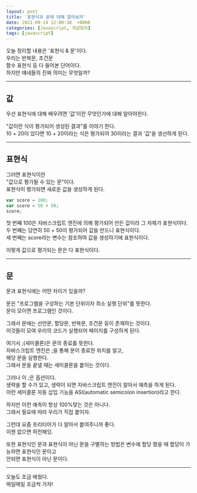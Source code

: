 ```yaml
---
layout: post
title: '표현식과 문에 대해 알아보자'
date: 2021-09-14 12:00:30  +0800
categories: [Javascript, 개념정리]
tags: [javascript]
---
```


오늘 정리할 내용은 '표현식 & 문'이다.  
우리는 반복문, 조건문  
함수 표현식 등 다 들어본 단어이다.  
하지만 얘네들의 진짜 의미는 무엇일까?  

---

## **값**  

우선 표현식에 대해 배우려면 '값'이란 무엇인가에 대해 알아야한다.  

"값이란 식이 평가되어 생성된 결과"를 이야기 한다.  
10 + 20이 있다면 10 + 20이라는 식은 평가되어 30이라는 결과 '값'을 생선하게 된다.  

---

## **표현식** 

그러면 표현식이란  
"값으로 평가될 수 있는 문"이다.  
표현식이 평가되면 새로운 값을 생성하게 된다.  

```js
var score = 100;
var score = 50 + 50;
score; 
```  

첫 번째 100은 자바스크립트 엔진에 의해 평가되어 만든 값이라 그 자체가 표현식이다.  
두 번째는 당연히 50 + 50이 평가되어 값을 만드니 표현식이다.  
세 번째는 score라는 변수는 참조하여 값을 생성하기에 표현식이다.  

이렇게 값으로 평가되는 문은 다 표현식이다.  

---  

## **문**  

문과 표현식에는 어떤 차이가 있을까?  

문은 "프로그램을 구성하는 기본 단위이자 최소 실행 단위"를 뜻한다.  
문이 모이면 프로그램인 것이다.  

그래서 문에는 선언문, 할당문, 반복문, 조건문 등이 존재하는 것이다.  
이것들이 모여 우리의 코드가 실행되어 페이지를 구성하게 된다.  

여기서 ;(세미콜론)은 문의 종료를 뜻한다.  
자바스크립트 엔진은 ;을 통해 문이 종료한 위치를 알고,  
해당 문을 실행한다.  
그래서 문을 끝낼 때는 세미콜론을 붙이는 것이다.  

그러나 이 ;은 옵션이다.  
생략을 할 수가 있고, 생략이 되면 자바스크립트 엔진이 알아서 예측을 하게 된다.  
이런 세미콜론 자동 삽입 기능을 ASI(automatic semicolon insertion)라고 한다.  

하지만 이런 예측이 항상 100%맞는 것은 아니다.  
그래서 필요에 따라 우리가 직접 붙이자.  

그런데 요즘 프리티어가 다 알아서 붙여주니까 좋다.  
이젠 없으면 허전해잉.  

또한 표현식인 문과 표현식이 아닌 문을 구별하는 방법은
변수에 할당 했을 때 할당이 가능하면 표현식인 문이고  
안되면 표현식이 아닌 문이다.  

---  

오늘도 조금 배웠다.  
매일매일 조금씩 가자!  